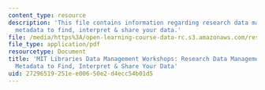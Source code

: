 ```yaml
---
content_type: resource
description: 'This file contains information regarding research data management: using
  metadata to find, interpret & share your data.'
file: /media/https%3A/open-learning-course-data-rc.s3.amazonaws.com/res-str-002-data-management-spring-2016/27296519251ee00650e2d4ecc54b01d5_MITRES_STR_002S16_usngmeta.pdf
file_type: application/pdf
resourcetype: Document
title: 'MIT Libraries Data Management Workshops: Research Data Management:  Using
  Metadata to Find, Interpret & Share Your Data'
uid: 27296519-251e-e006-50e2-d4ecc54b01d5
---
```

